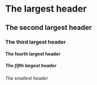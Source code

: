 # The largest header
## The second largest header
### The third largest header
#### The fourth largest header
##### The fifth largest header
###### The smallest header
  
